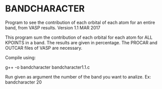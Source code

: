 # BANDCHARACTER
Program to see the contribution of each orbital of each atom for an entire band, from VASP results. Version 1.1 MAR 2017

This program sum the contribution of each orbital for each atom for ALL KPOINTS in a band. The results are given in percentage.
The PROCAR and OUTCAR files of VASP are necessary. 

Compile using:

g++ -o bandcharacter bandcharacter1.1.c


Run given as argument the number of the band you want to analize. Ex: bandcharacter 20
